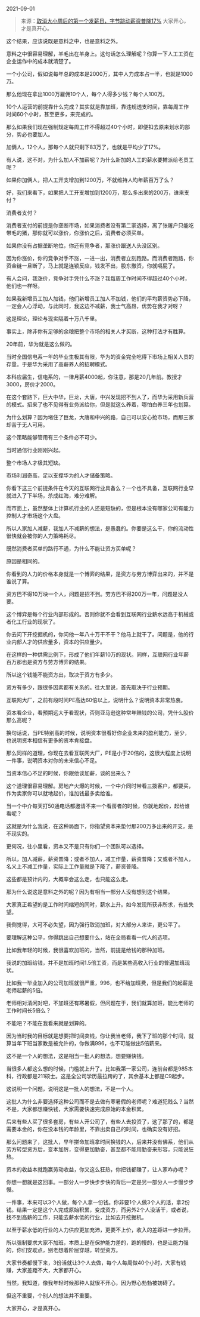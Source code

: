 2021-09-01

> 来源：[取消大小周后的第一个发薪日，字节跳动薪资普降17%](http://mp.weixin.qq.com/s?__biz=MzU0MjYwNDU2Mw==&mid=2247500790&idx=1&sn=553779a0432d5f0cce1c9875dd406f62&chksm=fb1aaf8acc6d269c58c275c0b5220ebb8068165749b6acd4d566c0ebdd57cf6a110e5b727f6f&scene=27#wechat_redirect)
> 大家开心，才是真开心。

这个结果，应该说既是意料之中，也是意料之外。  

  

意料之中很容易理解，羊毛出在羊身上。这句话怎么理解呢？你算一下人工工资在企业运作中的成本就清楚了。  

  

一个小公司，假如说每年总的成本是2000万，其中人力成本占一半，也就是1000万。

  

那么他现在拿出1000万雇佣10个人，每个人得多少钱？每个人100万。

  

10个人运营的前提靠什么完成？其实就是靠加班，靠违规透支时间，靠每周工作时间60个小时，甚至更多，来完成的。

  

那么如果我们现在强制规定每周工作不得超过40个小时，即便扣去原来划水的部分，势必也要加人。  

  

加俩人，12个人，那每个人就只剩下83万了，也就是平均少了17%。

  

有人说，这不对，为什么加人不加薪呢？为什么新加的人工的薪水要摊派给老员工呢？  

  

如果你加俩人，把人工开支增加到1200万，不就维持人均年薪百万了么？

  

好，我们来看下，如果把人工开支增加到1200万，那么多出来的200万，谁来支付？  

  

消费者支付？

  

消费者支付的前提是你垄断市场，如果消费者没有第二家选择，离了张屠户只能吃带毛的猪，那你就可以涨价，你涨价之后，消费者必须买单。  

  

如果你没有占据垄断地位，你还有竞争者，那涨价跟送人头没区别。

  

因为你涨价，你的竞争对手不涨，一进一出，消费者立刻跑路。而消费者跑路，你资金链一旦断了，马上就是连锁反应，钱发不出，股东撤资，你就嗝屁了。

  

有人会问，我涨价，竞争对手凭什么不涨？我每周工作时间不得超过40个小时，他们也一样呀。  

  

如果我新增员工加人加钱，他们新增员工加人不加钱，他们的平均薪资势必下降，一定会人心浮动，与此同时，我这边不减薪，我士气高昂，优势在我才对呀？  

  

这是理论，理论与现实隔着十万八千里。

  

事实上，除非你有足够的余粮把整个市场的相关人才买断，这种打法才有胜算。

  

20年前，华为就是这么做的。  

  

当时全国信电系一年的毕业生极其有限，华为的资金完全吃得下市场上相关人员的存量。于是华为采用了高薪养人的招聘模式。

  

本科应届生，信电系的，一律月薪4000起，你注意，那是20几年前。教授才3000，房价才2000。  

  

在这个套路下，巨大中华，巨龙，大唐，中兴发现招不到人了，而华为采用新兵营的模式。招来了也不见得有业务派给你，但是就这么养着，哪怕白养三年也划算。

  

为什么划算？因为堵住了巨龙，大唐和中兴的路，自己可以安心抢市场，而那三家却苦于无人可用。

  

这个策略能够管用有三个条件必不可少。

  

当时通信行业刚刚兴起。

整个市场人才极其短缺。

市场利润奇高，足以支撑华为的人才储备策略。

  

你看下这三个前提条件在今天的互联网行业具备么？一个也不具备，互联网行业早就进入了下半场，杀成红海，难分难解。

  

而市面上，虽然整体上计算机行业的人还是短缺的，但是根本没有哪家公司有能力控制人才市场这个大盘。

  

所以人家加人减薪，我加人不减薪的想法，是愚蠢的。你要是这么干，你的流动性很快就会被你的人力策略耗尽。  

  

既然消费者买单的路行不通，为什么不能让资方买单呢？  

  

原因是相同的。

  

你看到的人力的价格本身就是一个博弈的结果，是资方与劳方博弈出来的，并不是谁说了算。

  

资方巴不得10万块一个人，问题是招不到。劳方巴不得200万一年，问题是没人要。  

  

这个博弈是每个行业内部形成的。否则你就不会看到互联网行业薪水远高于机械或者化工行业的现状了。  

  

你去问下开挖掘机的，你问他一年八十万干不干？他马上就干了。问题是，他的行业内部人才的供应量多，资本的供应量少。  

  

在这样的一种供需比例下，形成了他们年薪10万的现状。同样，互联网行业年薪百万那也是资方与劳方博弈的结果。  

  

所以这个钱能不能资方出，取决于资方有多少。  

  

资方有多少，跟很多因素都有关系的。往大里说，首先取决于行业预期。  

  

互联网大厂，之前有段时间PE高达60倍以上，说明什么？说明资本非常热衷。  

  

资本看企业，看预期远大于看现状，否则亚马逊这种常年赔钱的公司，凭什么股价那么高呢？

  

换句话说，当PE特别高的时候，说明资本很看好你企业未来的盈利能力，至少，也说明资本相信有更多的资本肯接盘。  

  

那么同样的道理，你现在去看互联网大厂，PE是小于20倍的，这很大程度上说明一件事，说明资本对你的未来信心不足。  

  

当资本信心不足的时候，你跟他谈加薪，谈的出来么？

  

这个道理很容易理解。房地产火爆的时候，一个中介同时带看三拨客户，都要买，作为卖家你可以就地起价，谁加钱最多卖给谁。

  

当一个中介每天打50通电话都邀请不来一个看房者的时候，你就地起价，起给谁看呢？

  

这就是为什么我说，在这种局面下，你指望资本来垫付那200万多出来的开支，是不现实的。  

  

更何况，往小里看，资本又不是只有你们一个团队可以选择。

  

所以，加人减薪，薪资普降；或者不加人，减工作量，薪资普降；又或者不加人，名义上不减工作量，实际上工作量就是下降了，薪资普降。  

  

这些都是预计内的，大概率会这么走，也只能这么走。

  

那为什么说这是意料之外的呢？因为有相当一部分人没有想到这个结果。  

  

大家真正希望的是工作时间缩短的同时，薪水上升。如今发现所获非所求，有些失望。

  

我倒觉得，大可不必失望，因为强行取消加班，对大部分人来讲，更公平了。

  

要理解这种公平，你得跳出自己想要什么，站在全局看看一代人的选项。

  

比如我年轻的时候，我很喜欢加班的，当然，前提是给钱的那种加班。

  

我说的加班给钱，并不是加班时间1.5倍工资，而是某些高收入行业的普遍加班现状。

  

比如我一毕业加入的公司加班就很严重，996，也不给加班费，但是我们的起薪是老师起薪的5倍。

  

老师相对清闲对吧，不加班还有寒暑假，但问题在于，我们就算加班，能比老师的工作时间长5倍么？

  

不能吧？不能在我看来就是划算的。

  

因为当时我的目标就是想要把时间卖钱，你让我当老师，我下了班的那个时间，就算当年下班当家教是被允许的，你做满996，也不可能做出5倍薪来。  

  

这不是一个人的想法，这是相当一批人的想法。想要赚快钱。  

  

当很多人都这么想的时候，门槛就上升了。比如我第一家公司，连前台都是985本科，行政都是211硕士。这是全公司学历最拉跨的了，其余基本上都是C9起步。

  

这说明一个问题，说明这是一批人的想法，不是一个人。  

  

这批人为什么非要选择这种公司而不是去做有寒暑假的老师呢？难道犯贱么？当然不是，大家都想赚快钱，大家需要快速完成原始的本金积累。

  

后来有些人买了很多套房，有些人开公司了，有些人去投资了，这了那了的，都是需要本金的，你在没本钱的年龄里，不靠出卖自己的时间，也确实没有好招。  

  

那么问题来了，这批人，早年拼命加班拿时间换钱的人，后来并没有佛系，他们从劳方转型资方后，变本加厉，变得更加勤奋，甚至都不能用勤奋来形容，只能说狂热。

  

资本的收益本就跑赢劳动收益，你又这么狂热，你把钱都赚了，让人家咋办呢？  

  

你想一想就是这回事。一部分人一步快步步快的背后一定是另一部分人一步慢步步慢。  

  

一件事，本来可以3个人做，每个人拿一份钱。你非要1个人做3个人的活，拿2份钱。结果一定是这个人完成原始积累，变成资方，而另外2个人没活干，或者说，找不到高薪的工作，只能去薪水低的行业，比如去开挖掘机。  

  

以至于薪水低的行业的人力供应更加充沛，更要不上价，收入的差距进一步拉开。  

  

所以强制要求大家不加班，本质上是在保护能力差的，跑的慢的，也是让能力强的，你们安耽点，别老想着阶层穿越，转型资方。

  

大家节奏都慢下来，3份活就让3个人去做，每个人每周做40个小时，大家有钱赚，大家差距不大，大家都开心。  

  

当然，我知道，像我年轻时候那种人就很不开心，因为野心勃勃被妨碍了。  

  

但这不重要，个别人的想法并不重要。  

  

大家开心，才是真开心。

